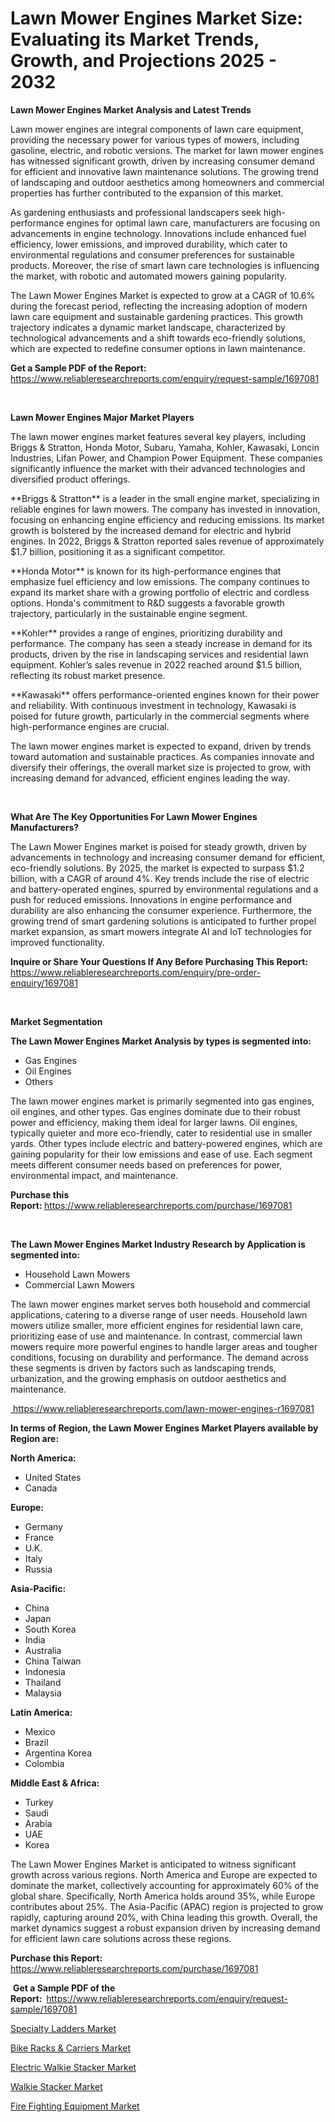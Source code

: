 <p><h1>Lawn Mower Engines Market Size: Evaluating its Market Trends, Growth, and Projections 2025 - 2032</h1></p><p><strong>Lawn Mower Engines Market Analysis and Latest Trends</strong></p>
<p><p>Lawn mower engines are integral components of lawn care equipment, providing the necessary power for various types of mowers, including gasoline, electric, and robotic versions. The market for lawn mower engines has witnessed significant growth, driven by increasing consumer demand for efficient and innovative lawn maintenance solutions. The growing trend of landscaping and outdoor aesthetics among homeowners and commercial properties has further contributed to the expansion of this market.</p><p>As gardening enthusiasts and professional landscapers seek high-performance engines for optimal lawn care, manufacturers are focusing on advancements in engine technology. Innovations include enhanced fuel efficiency, lower emissions, and improved durability, which cater to environmental regulations and consumer preferences for sustainable products. Moreover, the rise of smart lawn care technologies is influencing the market, with robotic and automated mowers gaining popularity.</p><p>The Lawn Mower Engines Market is expected to grow at a CAGR of 10.6% during the forecast period, reflecting the increasing adoption of modern lawn care equipment and sustainable gardening practices. This growth trajectory indicates a dynamic market landscape, characterized by technological advancements and a shift towards eco-friendly solutions, which are expected to redefine consumer options in lawn maintenance.</p></p>
<p><strong>Get a Sample PDF of the Report:&nbsp;</strong> <a href="https://www.reliableresearchreports.com/enquiry/request-sample/1697081?utm_campaign=40&utm_medium=2&utm_source=Github&utm_content=ia&utm_term=11042025&utm_id=lawn-mower-engines">https://www.reliableresearchreports.com/enquiry/request-sample/1697081</a></p>
<p>&nbsp;</p>
<p><strong>Lawn Mower Engines Major Market Players</strong></p>
<p><p>The lawn mower engines market features several key players, including Briggs & Stratton, Honda Motor, Subaru, Yamaha, Kohler, Kawasaki, Loncin Industries, Lifan Power, and Champion Power Equipment. These companies significantly influence the market with their advanced technologies and diversified product offerings.</p><p>**Briggs & Stratton** is a leader in the small engine market, specializing in reliable engines for lawn mowers. The company has invested in innovation, focusing on enhancing engine efficiency and reducing emissions. Its market growth is bolstered by the increased demand for electric and hybrid engines. In 2022, Briggs & Stratton reported sales revenue of approximately $1.7 billion, positioning it as a significant competitor.</p><p>**Honda Motor** is known for its high-performance engines that emphasize fuel efficiency and low emissions. The company continues to expand its market share with a growing portfolio of electric and cordless options. Honda's commitment to R&D suggests a favorable growth trajectory, particularly in the sustainable engine segment.</p><p>**Kohler** provides a range of engines, prioritizing durability and performance. The company has seen a steady increase in demand for its products, driven by the rise in landscaping services and residential lawn equipment. Kohler’s sales revenue in 2022 reached around $1.5 billion, reflecting its robust market presence.</p><p>**Kawasaki** offers performance-oriented engines known for their power and reliability. With continuous investment in technology, Kawasaki is poised for future growth, particularly in the commercial segments where high-performance engines are crucial.</p><p>The lawn mower engines market is expected to expand, driven by trends toward automation and sustainable practices. As companies innovate and diversify their offerings, the overall market size is projected to grow, with increasing demand for advanced, efficient engines leading the way.</p></p>
<p>&nbsp;</p>
<p><strong>What Are The Key Opportunities For Lawn Mower Engines Manufacturers?</strong></p>
<p><p>The Lawn Mower Engines market is poised for steady growth, driven by advancements in technology and increasing consumer demand for efficient, eco-friendly solutions. By 2025, the market is expected to surpass $1.2 billion, with a CAGR of around 4%. Key trends include the rise of electric and battery-operated engines, spurred by environmental regulations and a push for reduced emissions. Innovations in engine performance and durability are also enhancing the consumer experience. Furthermore, the growing trend of smart gardening solutions is anticipated to further propel market expansion, as smart mowers integrate AI and IoT technologies for improved functionality.</p></p>
<p><strong>Inquire or Share Your Questions If Any Before Purchasing This Report:</strong> <a href="https://www.reliableresearchreports.com/enquiry/pre-order-enquiry/1697081?utm_campaign=40&utm_medium=2&utm_source=Github&utm_content=ia&utm_term=11042025&utm_id=lawn-mower-engines">https://www.reliableresearchreports.com/enquiry/pre-order-enquiry/1697081</a></p>
<p>&nbsp;</p>
<p><strong>Market Segmentation</strong></p>
<p><strong>The Lawn Mower Engines Market Analysis by types is segmented into:</strong></p>
<p><ul><li>Gas Engines</li><li>Oil Engines</li><li>Others</li></ul></p>
<p><p>The lawn mower engines market is primarily segmented into gas engines, oil engines, and other types. Gas engines dominate due to their robust power and efficiency, making them ideal for larger lawns. Oil engines, typically quieter and more eco-friendly, cater to residential use in smaller yards. Other types include electric and battery-powered engines, which are gaining popularity for their low emissions and ease of use. Each segment meets different consumer needs based on preferences for power, environmental impact, and maintenance.</p></p>
<p><strong>Purchase this Report:&nbsp;</strong><a href="https://www.reliableresearchreports.com/purchase/1697081?utm_campaign=40&utm_medium=2&utm_source=Github&utm_content=ia&utm_term=11042025&utm_id=lawn-mower-engines">https://www.reliableresearchreports.com/purchase/1697081</a></p>
<p>&nbsp;</p>
<p><strong>The Lawn Mower Engines Market Industry Research by Application is segmented into:</strong></p>
<p><ul><li>Household Lawn Mowers</li><li>Commercial Lawn Mowers</li></ul></p>
<p><p>The lawn mower engines market serves both household and commercial applications, catering to a diverse range of user needs. Household lawn mowers utilize smaller, more efficient engines for residential lawn care, prioritizing ease of use and maintenance. In contrast, commercial lawn mowers require more powerful engines to handle larger areas and tougher conditions, focusing on durability and performance. The demand across these segments is driven by factors such as landscaping trends, urbanization, and the growing emphasis on outdoor aesthetics and maintenance.</p></p>
<p><a href="https://www.reliableresearchreports.com/lawn-mower-engines-r1697081?utm_campaign=40&utm_medium=2&utm_source=Github&utm_content=ia&utm_term=11042025&utm_id=lawn-mower-engines">&nbsp;https://www.reliableresearchreports.com/lawn-mower-engines-r1697081</a></p>
<p><strong>In terms of Region, the Lawn Mower Engines Market Players available by Region are:</strong></p>
<p>
    <p> <strong> North America: </strong>
        <ul>
            <li>United States</li>
            <li>Canada</li>
        </ul>
        </p> 
    <p> <strong> Europe: </strong>
        <ul>
            <li>Germany</li>
            <li>France</li>
            <li>U.K.</li>
            <li>Italy</li>
            <li>Russia</li>
        </ul>
        </p> 
    <p> <strong> Asia-Pacific: </strong>
        <ul>
            <li>China</li>
            <li>Japan</li>
            <li>South Korea</li>
            <li>India</li>
            <li>Australia</li>
            <li>China Taiwan</li>
            <li>Indonesia</li>
            <li>Thailand</li>
            <li>Malaysia</li>
        </ul>
        </p> 
    <p> <strong> Latin America: </strong>
        <ul>
            <li>Mexico</li>
            <li>Brazil</li>
            <li>Argentina Korea</li>
            <li>Colombia</li>
        </ul>
        </p> 
    <p> <strong> Middle East & Africa: </strong>
        <ul>
            <li>Turkey</li>
            <li>Saudi</li>
            <li>Arabia</li>
            <li>UAE</li>
            <li>Korea</li>
        </ul>
    </p>
    </p>
<p><p>The Lawn Mower Engines Market is anticipated to witness significant growth across various regions. North America and Europe are expected to dominate the market, collectively accounting for approximately 60% of the global share. Specifically, North America holds around 35%, while Europe contributes about 25%. The Asia-Pacific (APAC) region is projected to grow rapidly, capturing around 20%, with China leading this growth. Overall, the market dynamics suggest a robust expansion driven by increasing demand for efficient lawn care solutions across these regions.</p></p>
<p><strong>Purchase this Report: </strong><a href="https://www.reliableresearchreports.com/purchase/1697081?utm_campaign=40&utm_medium=2&utm_source=Github&utm_content=ia&utm_term=11042025&utm_id=lawn-mower-engines">https://www.reliableresearchreports.com/purchase/1697081</a></p>
<p>&nbsp;<strong>Get a Sample PDF of the Report:&nbsp;&nbsp;</strong><a href="https://www.reliableresearchreports.com/enquiry/request-sample/1697081?utm_campaign=40&utm_medium=2&utm_source=Github&utm_content=ia&utm_term=11042025&utm_id=lawn-mower-engines">https://www.reliableresearchreports.com/enquiry/request-sample/1697081</a></p>
<p><strong></strong></p>
<p><p><a href="https://github.com/ridchycarlas/Market-Research-Report-List-1/blob/main/specialty-ladders-market.md?utm_campaign=40&utm_medium=2&utm_source=Github&utm_content=ia&utm_term=11042025&utm_id=lawn-mower-engines">Specialty Ladders Market</a></p><p><a href="https://github.com/fabinbuddygc/Market-Research-Report-List-1/blob/main/bike-racks-carriers-market.md?utm_campaign=40&utm_medium=2&utm_source=Github&utm_content=ia&utm_term=11042025&utm_id=lawn-mower-engines">Bike Racks & Carriers Market</a></p><p><a href="https://github.com/stohllaackdw/Market-Research-Report-List-1/blob/main/electric-walkie-stacker-market.md?utm_campaign=40&utm_medium=2&utm_source=Github&utm_content=ia&utm_term=11042025&utm_id=lawn-mower-engines">Electric Walkie Stacker Market</a></p><p><a href="https://github.com/bramsklizas/Market-Research-Report-List-1/blob/main/walkie-stacker-market.md?utm_campaign=40&utm_medium=2&utm_source=Github&utm_content=ia&utm_term=11042025&utm_id=lawn-mower-engines">Walkie Stacker Market</a></p><p><a href="https://github.com/motanafraxer/Market-Research-Report-List-1/blob/main/fire-fighting-equipment-market.md?utm_campaign=40&utm_medium=2&utm_source=Github&utm_content=ia&utm_term=11042025&utm_id=lawn-mower-engines">Fire Fighting Equipment Market</a></p></p>